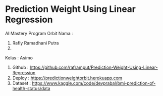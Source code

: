 # Prediction Weight Using Linear Regression

AI Mastery Program Orbit
Nama : 
1. Rafly Ramadhani Putra
2. 
Kelas : Asimo

1. Github : https://github.com/raframput/Prediction-Weight-Using-Linear-Regression
2. Deploy : https://predictionweightorbit.herokuapp.com
3. Dataset : https://www.kaggle.com/code/devprabal/bmi-prediction-of-health-status/data
